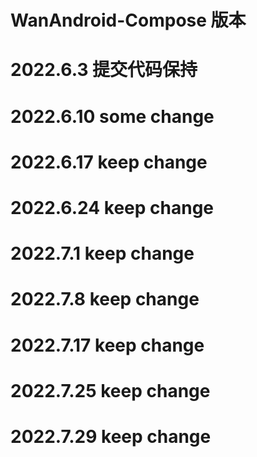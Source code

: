 # WanAndroid-Compose 版本

# 2022.6.3 提交代码保持

# 2022.6.10 some change

# 2022.6.17 keep change

# 2022.6.24 keep change

# 2022.7.1 keep change

# 2022.7.8 keep change

# 2022.7.17 keep change

# 2022.7.25 keep change

# 2022.7.29 keep change